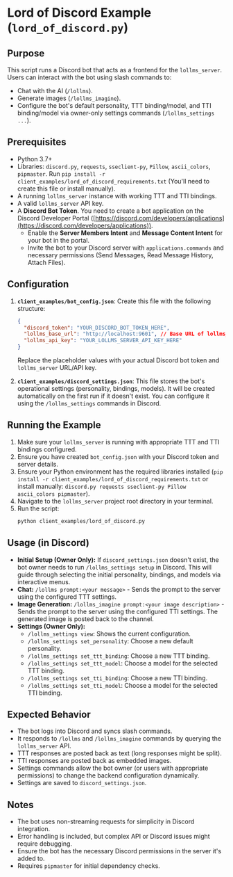 # Lord of Discord Example (`lord_of_discord.py`)

## Purpose

This script runs a Discord bot that acts as a frontend for the `lollms_server`. Users can interact with the bot using slash commands to:

*   Chat with the AI (`/lollms`).
*   Generate images (`/lollms_imagine`).
*   Configure the bot's default personality, TTT binding/model, and TTI binding/model via owner-only settings commands (`/lollms_settings ...`).

## Prerequisites

*   Python 3.7+
*   Libraries: `discord.py`, `requests`, `sseclient-py`, `Pillow`, `ascii_colors`, `pipmaster`. Run `pip install -r client_examples/lord_of_discord_requirements.txt` (You'll need to create this file or install manually).
*   A running `lollms_server` instance with working TTT and TTI bindings.
*   A valid `lollms_server` API key.
*   A **Discord Bot Token**. You need to create a bot application on the Discord Developer Portal ([https://discord.com/developers/applications](https://discord.com/developers/applications)).
    *   Enable the **Server Members Intent** and **Message Content Intent** for your bot in the portal.
    *   Invite the bot to your Discord server with `applications.commands` and necessary permissions (Send Messages, Read Message History, Attach Files).

## Configuration

1.  **`client_examples/bot_config.json`**: Create this file with the following structure:
    ```json
    {
      "discord_token": "YOUR_DISCORD_BOT_TOKEN_HERE",
      "lollms_base_url": "http://localhost:9601", // Base URL of lollms_server (NO /api/v1)
      "lollms_api_key": "YOUR_LOLLMS_SERVER_API_KEY_HERE"
    }
    ```
    Replace the placeholder values with your actual Discord bot token and `lollms_server` URL/API key.

2.  **`client_examples/discord_settings.json`**: This file stores the bot's operational settings (personality, bindings, models). It will be created automatically on the first run if it doesn't exist. You can configure it using the `/lollms_settings` commands in Discord.

## Running the Example

1.  Make sure your `lollms_server` is running with appropriate TTT and TTI bindings configured.
2.  Ensure you have created `bot_config.json` with your Discord token and server details.
3.  Ensure your Python environment has the required libraries installed (`pip install -r client_examples/lord_of_discord_requirements.txt` or install manually: `discord.py requests sseclient-py Pillow ascii_colors pipmaster`).
4.  Navigate to the `lollms_server` project root directory in your terminal.
5.  Run the script:
    ```bash
    python client_examples/lord_of_discord.py
    ```

## Usage (in Discord)

*   **Initial Setup (Owner Only):** If `discord_settings.json` doesn't exist, the bot owner needs to run `/lollms_settings setup` in Discord. This will guide through selecting the initial personality, bindings, and models via interactive menus.
*   **Chat:** `/lollms prompt:<your message>` - Sends the prompt to the server using the configured TTT settings.
*   **Image Generation:** `/lollms_imagine prompt:<your image description>` - Sends the prompt to the server using the configured TTI settings. The generated image is posted back to the channel.
*   **Settings (Owner Only):**
    *   `/lollms_settings view`: Shows the current configuration.
    *   `/lollms_settings set_personality`: Choose a new default personality.
    *   `/lollms_settings set_ttt_binding`: Choose a new TTT binding.
    *   `/lollms_settings set_ttt_model`: Choose a model for the selected TTT binding.
    *   `/lollms_settings set_tti_binding`: Choose a new TTI binding.
    *   `/lollms_settings set_tti_model`: Choose a model for the selected TTI binding.

## Expected Behavior

*   The bot logs into Discord and syncs slash commands.
*   It responds to `/lollms` and `/lollms_imagine` commands by querying the `lollms_server` API.
*   TTT responses are posted back as text (long responses might be split).
*   TTI responses are posted back as embedded images.
*   Settings commands allow the bot owner (or users with appropriate permissions) to change the backend configuration dynamically.
*   Settings are saved to `discord_settings.json`.

## Notes

*   The bot uses non-streaming requests for simplicity in Discord integration.
*   Error handling is included, but complex API or Discord issues might require debugging.
*   Ensure the bot has the necessary Discord permissions in the server it's added to.
*   Requires `pipmaster` for initial dependency checks.